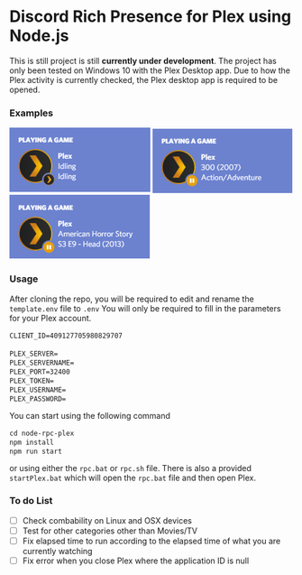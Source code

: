 # Discord Rich Presence for Plex using Node.js

This is still project is still **currently under development**. The project has only been tested on Windows 10 with the Plex Desktop app. Due to how the Plex activity is currently checked, the Plex desktop app is required to be opened. 

### Examples

![idle](./img/idle.png) ![movies](./img/movie.png)  ![tvshow](./img/tvshow.png)


### Usage

After cloning the repo, you will be required to edit and rename the `template.env` file to `.env`
You will only be required to fill in the parameters for your Plex account.

```
CLIENT_ID=409127705980829707

PLEX_SERVER=
PLEX_SERVERNAME=
PLEX_PORT=32400
PLEX_TOKEN=
PLEX_USERNAME=
PLEX_PASSWORD=
```

You can start using the following command

```
cd node-rpc-plex
npm install
npm run start
```

or using either the `rpc.bat` or `rpc.sh` file. There is also a provided `startPlex.bat` which will open the `rpc.bat` file and then open Plex.



### To do List

- [ ] Check combability on Linux and OSX devices
- [ ] Test for other categories other than Movies/TV
- [ ] Fix elapsed time to run according to the elapsed time of what you are currently watching
- [ ] Fix error when you close Plex where the application ID is null
